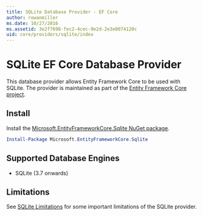 ```yaml
---
title: SQLite Database Provider - EF Core
author: rowanmiller
ms.date: 10/27/2016
ms.assetid: 3e2f7698-fec2-4cec-9e2d-2e3e0074120c
uid: core/providers/sqlite/index
---
```

# SQLite EF Core Database Provider

This database provider allows Entity Framework Core to be used with SQLite. The provider is maintained as part of the [Entity Framework Core project](https://github.com/aspnet/EntityFrameworkCore).

## Install

Install the [Microsoft.EntityFrameworkCore.Sqlite NuGet package](https://www.nuget.org/packages/Microsoft.EntityFrameworkCore.Sqlite/).

``` powershell
Install-Package Microsoft.EntityFrameworkCore.Sqlite
```

## Supported Database Engines

* SQLite (3.7 onwards)

## Limitations

See [SQLite Limitations](limitations.md) for some important limitations of the SQLite provider.
